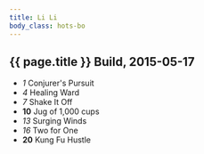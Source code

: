 ```yaml
---
title: Li Li
body_class: hots-bo
---
```


## {{ page.title }} Build, 2015-05-17

-   _1_  Conjurer\'s Pursuit
-   _4_  Healing Ward
-   _7_  Shake It Off
- __10__ Jug of 1,000 cups
-  _13_  Surging Winds
-  _16_  Two for One
- __20__ Kung Fu Hustle
